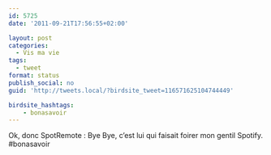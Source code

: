```yaml
---
id: 5725
date: '2011-09-21T17:56:55+02:00'

layout: post
categories:
  - Vis ma vie
tags:
  - tweet
format: status
publish_social: no
guid: 'http://tweets.local/?birdsite_tweet=116571625104744449'

birdsite_hashtags:
    - bonasavoir
---
```


Ok, donc SpotRemote : Bye Bye, c’est lui qui faisait foirer mon gentil Spotify. #bonasavoir